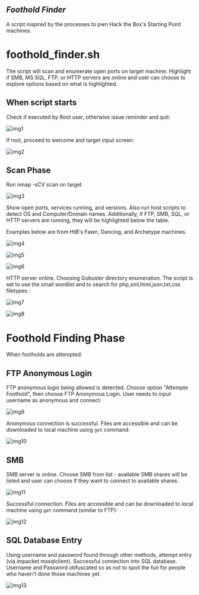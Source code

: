 ## _Foothold Finder_  

A script inspired by the processes to pwn Hack the Box's Starting Point machines.

# foothold_finder.sh
The script will scan and enumerate open ports on target machine. Highlight if SMB, MS SQL, FTP, or HTTP servers are online and user can choose to explore options based on what is highlighted.


## When script starts
Check if executed by Root user, otherwise issue reminder and quit:

![img1](./images/img1.png)

If root, proceed to welcome and target input screen:

![img2](./images/img2.png)

## Scan Phase

Run nmap -sCV scan on target

![img3](./images/img3.png)

Show open ports, services running, and versions. Also run host scripts to detect OS and Computer/Domain names.
Additionally, if FTP, SMB, SQL, or HTTP servers are running, they will be highlighted below the table.

Examples below are from HtB's Fawn, Dancing, and Archetype machines.

![img4](./images/img4.png)

![img5](./images/img5.png)

![img6](./images/img6.png)


HTTP server online. Choosing Gobuster directory enumeration. The script is set to use the small wordlist and to search for php,xml,html,json,txt,css filetypes :

![img7](./images/img7.png)

![img8](./images/img8.png)

# Foothold Finding Phase

When footholds are attempted:

## FTP Anonymous Login

FTP anonymous login being allowed is detected.
Choose option "Attempte Foothold", then choose FTP Anonymous Login. User needs to input username as anonymous and connect:

![img9](./images/img9.png)

Anonymous connection is successful. Files are accessible and can be downloaded to local machine using ```get``` command:

![img10](./images/img10.png)

## SMB

SMB server is online. Choose SMB from list - available SMB shares will be listed and user can choose if they want to connect to available shares.

![img11](./images/img11.png)

Successful connection. Files are accessible and can be downloaded to local machine using ```get``` command (similar to FTP):

![img12](./images/img12.png)

## SQL Database Entry

Using username and password found through other methods, attempt entry (via impacket mssqlclient).
Successful connection into SQL database. Username and Password obfuscated so as not to spoil the fun for people who haven't done those machines yet.

![img13](./images/img13.png)

